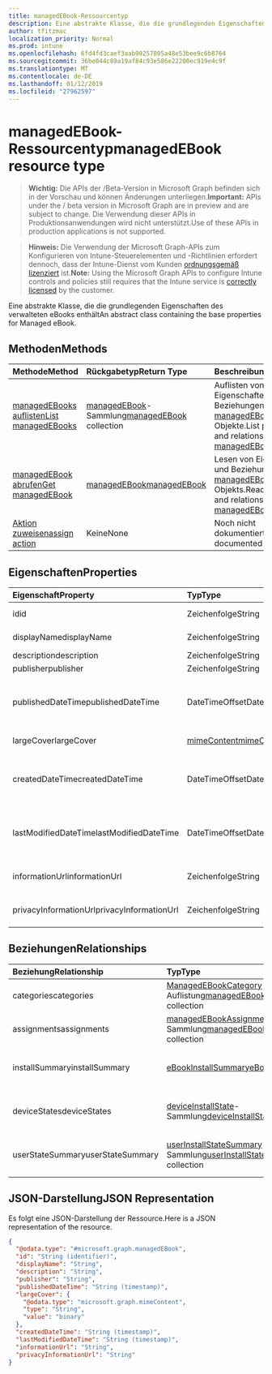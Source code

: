 ```yaml
---
title: managedEBook-Ressourcentyp
description: Eine abstrakte Klasse, die die grundlegenden Eigenschaften des verwalteten eBooks enthält
author: tfitzmac
localization_priority: Normal
ms.prod: intune
ms.openlocfilehash: 6fd4fd3caef3aab90257805a48e53bee9c6b8764
ms.sourcegitcommit: 36be044c89a19af84c93e586e22200ec919e4c9f
ms.translationtype: MT
ms.contentlocale: de-DE
ms.lasthandoff: 01/12/2019
ms.locfileid: "27962597"
---
```

# <a name="managedebook-resource-type"></a><span data-ttu-id="8d5fd-103">managedEBook-Ressourcentyp</span><span class="sxs-lookup"><span data-stu-id="8d5fd-103">managedEBook resource type</span></span>

> <span data-ttu-id="8d5fd-104">**Wichtig:** Die APIs der /Beta-Version in Microsoft Graph befinden sich in der Vorschau und können Änderungen unterliegen.</span><span class="sxs-lookup"><span data-stu-id="8d5fd-104">**Important:** APIs under the / beta version in Microsoft Graph are in preview and are subject to change.</span></span> <span data-ttu-id="8d5fd-105">Die Verwendung dieser APIs in Produktionsanwendungen wird nicht unterstützt.</span><span class="sxs-lookup"><span data-stu-id="8d5fd-105">Use of these APIs in production applications is not supported.</span></span>

> <span data-ttu-id="8d5fd-106">**Hinweis:** Die Verwendung der Microsoft Graph-APIs zum Konfigurieren von Intune-Steuerelementen und -Richtlinien erfordert dennoch, dass der Intune-Dienst vom Kunden [ordnungsgemäß lizenziert](https://go.microsoft.com/fwlink/?linkid=839381) ist.</span><span class="sxs-lookup"><span data-stu-id="8d5fd-106">**Note:** Using the Microsoft Graph APIs to configure Intune controls and policies still requires that the Intune service is [correctly licensed](https://go.microsoft.com/fwlink/?linkid=839381) by the customer.</span></span>

<span data-ttu-id="8d5fd-107">Eine abstrakte Klasse, die die grundlegenden Eigenschaften des verwalteten eBooks enthält</span><span class="sxs-lookup"><span data-stu-id="8d5fd-107">An abstract class containing the base properties for Managed eBook.</span></span>
## <a name="methods"></a><span data-ttu-id="8d5fd-108">Methoden</span><span class="sxs-lookup"><span data-stu-id="8d5fd-108">Methods</span></span>
|<span data-ttu-id="8d5fd-109">Methode</span><span class="sxs-lookup"><span data-stu-id="8d5fd-109">Method</span></span>|<span data-ttu-id="8d5fd-110">Rückgabetyp</span><span class="sxs-lookup"><span data-stu-id="8d5fd-110">Return Type</span></span>|<span data-ttu-id="8d5fd-111">Beschreibung</span><span class="sxs-lookup"><span data-stu-id="8d5fd-111">Description</span></span>|
|:---|:---|:---|
|[<span data-ttu-id="8d5fd-112">managedEBooks auflisten</span><span class="sxs-lookup"><span data-stu-id="8d5fd-112">List managedEBooks</span></span>](../api/intune-books-managedebook-list.md)|<span data-ttu-id="8d5fd-113">[managedEBook](../resources/intune-books-managedebook.md)-Sammlung</span><span class="sxs-lookup"><span data-stu-id="8d5fd-113">[managedEBook](../resources/intune-books-managedebook.md) collection</span></span>|<span data-ttu-id="8d5fd-114">Auflisten von Eigenschaften und Beziehungen der [managedEBook](../resources/intune-books-managedebook.md)-Objekte.</span><span class="sxs-lookup"><span data-stu-id="8d5fd-114">List properties and relationships of the [managedEBook](../resources/intune-books-managedebook.md) objects.</span></span>|
|[<span data-ttu-id="8d5fd-115">managedEBook abrufen</span><span class="sxs-lookup"><span data-stu-id="8d5fd-115">Get managedEBook</span></span>](../api/intune-books-managedebook-get.md)|[<span data-ttu-id="8d5fd-116">managedEBook</span><span class="sxs-lookup"><span data-stu-id="8d5fd-116">managedEBook</span></span>](../resources/intune-books-managedebook.md)|<span data-ttu-id="8d5fd-117">Lesen von Eigenschaften und Beziehungen des [managedEBook](../resources/intune-books-managedebook.md)-Objekts.</span><span class="sxs-lookup"><span data-stu-id="8d5fd-117">Read properties and relationships of the [managedEBook](../resources/intune-books-managedebook.md) object.</span></span>|
|[<span data-ttu-id="8d5fd-118">Aktion zuweisen</span><span class="sxs-lookup"><span data-stu-id="8d5fd-118">assign action</span></span>](../api/intune-books-managedebook-assign.md)|<span data-ttu-id="8d5fd-119">Keine</span><span class="sxs-lookup"><span data-stu-id="8d5fd-119">None</span></span>|<span data-ttu-id="8d5fd-120">Noch nicht dokumentiert</span><span class="sxs-lookup"><span data-stu-id="8d5fd-120">Not yet documented</span></span>|

## <a name="properties"></a><span data-ttu-id="8d5fd-121">Eigenschaften</span><span class="sxs-lookup"><span data-stu-id="8d5fd-121">Properties</span></span>
|<span data-ttu-id="8d5fd-122">Eigenschaft</span><span class="sxs-lookup"><span data-stu-id="8d5fd-122">Property</span></span>|<span data-ttu-id="8d5fd-123">Typ</span><span class="sxs-lookup"><span data-stu-id="8d5fd-123">Type</span></span>|<span data-ttu-id="8d5fd-124">Beschreibung</span><span class="sxs-lookup"><span data-stu-id="8d5fd-124">Description</span></span>|
|:---|:---|:---|
|<span data-ttu-id="8d5fd-125">id</span><span class="sxs-lookup"><span data-stu-id="8d5fd-125">id</span></span>|<span data-ttu-id="8d5fd-126">Zeichenfolge</span><span class="sxs-lookup"><span data-stu-id="8d5fd-126">String</span></span>|<span data-ttu-id="8d5fd-127">Schlüssel der Entität</span><span class="sxs-lookup"><span data-stu-id="8d5fd-127">Key of the entity.</span></span>|
|<span data-ttu-id="8d5fd-128">displayName</span><span class="sxs-lookup"><span data-stu-id="8d5fd-128">displayName</span></span>|<span data-ttu-id="8d5fd-129">Zeichenfolge</span><span class="sxs-lookup"><span data-stu-id="8d5fd-129">String</span></span>|<span data-ttu-id="8d5fd-130">Name des E-Books</span><span class="sxs-lookup"><span data-stu-id="8d5fd-130">Name of the eBook.</span></span>|
|<span data-ttu-id="8d5fd-131">description</span><span class="sxs-lookup"><span data-stu-id="8d5fd-131">description</span></span>|<span data-ttu-id="8d5fd-132">Zeichenfolge</span><span class="sxs-lookup"><span data-stu-id="8d5fd-132">String</span></span>|<span data-ttu-id="8d5fd-133">Beschreibung</span><span class="sxs-lookup"><span data-stu-id="8d5fd-133">Description.</span></span>|
|<span data-ttu-id="8d5fd-134">publisher</span><span class="sxs-lookup"><span data-stu-id="8d5fd-134">publisher</span></span>|<span data-ttu-id="8d5fd-135">Zeichenfolge</span><span class="sxs-lookup"><span data-stu-id="8d5fd-135">String</span></span>|<span data-ttu-id="8d5fd-136">Herausgeber</span><span class="sxs-lookup"><span data-stu-id="8d5fd-136">Publisher.</span></span>|
|<span data-ttu-id="8d5fd-137">publishedDateTime</span><span class="sxs-lookup"><span data-stu-id="8d5fd-137">publishedDateTime</span></span>|<span data-ttu-id="8d5fd-138">DateTimeOffset</span><span class="sxs-lookup"><span data-stu-id="8d5fd-138">DateTimeOffset</span></span>|<span data-ttu-id="8d5fd-139">Datum und Uhrzeit der Veröffentlichung des E-Books.</span><span class="sxs-lookup"><span data-stu-id="8d5fd-139">The date and time when the eBook was published.</span></span>|
|<span data-ttu-id="8d5fd-140">largeCover</span><span class="sxs-lookup"><span data-stu-id="8d5fd-140">largeCover</span></span>|[<span data-ttu-id="8d5fd-141">mimeContent</span><span class="sxs-lookup"><span data-stu-id="8d5fd-141">mimeContent</span></span>](../resources/intune-shared-mimecontent.md)|<span data-ttu-id="8d5fd-142">Umschlagbild des Buchs</span><span class="sxs-lookup"><span data-stu-id="8d5fd-142">Book cover.</span></span>|
|<span data-ttu-id="8d5fd-143">createdDateTime</span><span class="sxs-lookup"><span data-stu-id="8d5fd-143">createdDateTime</span></span>|<span data-ttu-id="8d5fd-144">DateTimeOffset</span><span class="sxs-lookup"><span data-stu-id="8d5fd-144">DateTimeOffset</span></span>|<span data-ttu-id="8d5fd-145">Datum und Uhrzeit der Erstellung der E-Book-Datei.</span><span class="sxs-lookup"><span data-stu-id="8d5fd-145">The date and time when the eBook file was created.</span></span>|
|<span data-ttu-id="8d5fd-146">lastModifiedDateTime</span><span class="sxs-lookup"><span data-stu-id="8d5fd-146">lastModifiedDateTime</span></span>|<span data-ttu-id="8d5fd-147">DateTimeOffset</span><span class="sxs-lookup"><span data-stu-id="8d5fd-147">DateTimeOffset</span></span>|<span data-ttu-id="8d5fd-148">Datum und Uhrzeit der letzten Änderung des E-Books.</span><span class="sxs-lookup"><span data-stu-id="8d5fd-148">The date and time when the eBook was last modified.</span></span>|
|<span data-ttu-id="8d5fd-149">informationUrl</span><span class="sxs-lookup"><span data-stu-id="8d5fd-149">informationUrl</span></span>|<span data-ttu-id="8d5fd-150">Zeichenfolge</span><span class="sxs-lookup"><span data-stu-id="8d5fd-150">String</span></span>|<span data-ttu-id="8d5fd-151">URL zur Seite mit weiteren Informationen.</span><span class="sxs-lookup"><span data-stu-id="8d5fd-151">The more information Url.</span></span>|
|<span data-ttu-id="8d5fd-152">privacyInformationUrl</span><span class="sxs-lookup"><span data-stu-id="8d5fd-152">privacyInformationUrl</span></span>|<span data-ttu-id="8d5fd-153">Zeichenfolge</span><span class="sxs-lookup"><span data-stu-id="8d5fd-153">String</span></span>|<span data-ttu-id="8d5fd-154">URL zur Datenschutzerklärung</span><span class="sxs-lookup"><span data-stu-id="8d5fd-154">The privacy statement Url.</span></span>|

## <a name="relationships"></a><span data-ttu-id="8d5fd-155">Beziehungen</span><span class="sxs-lookup"><span data-stu-id="8d5fd-155">Relationships</span></span>
|<span data-ttu-id="8d5fd-156">Beziehung</span><span class="sxs-lookup"><span data-stu-id="8d5fd-156">Relationship</span></span>|<span data-ttu-id="8d5fd-157">Typ</span><span class="sxs-lookup"><span data-stu-id="8d5fd-157">Type</span></span>|<span data-ttu-id="8d5fd-158">Beschreibung</span><span class="sxs-lookup"><span data-stu-id="8d5fd-158">Description</span></span>|
|:---|:---|:---|
|<span data-ttu-id="8d5fd-159">categories</span><span class="sxs-lookup"><span data-stu-id="8d5fd-159">categories</span></span>|<span data-ttu-id="8d5fd-160">[ManagedEBookCategory](../resources/intune-books-managedebookcategory.md) -Auflistung</span><span class="sxs-lookup"><span data-stu-id="8d5fd-160">[managedEBookCategory](../resources/intune-books-managedebookcategory.md) collection</span></span>|<span data-ttu-id="8d5fd-161">Die Liste der Kategorien für e-Book.</span><span class="sxs-lookup"><span data-stu-id="8d5fd-161">The list of categories for this eBook.</span></span>|
|<span data-ttu-id="8d5fd-162">assignments</span><span class="sxs-lookup"><span data-stu-id="8d5fd-162">assignments</span></span>|<span data-ttu-id="8d5fd-163">[managedEBookAssignment](../resources/intune-books-managedebookassignment.md)-Sammlung</span><span class="sxs-lookup"><span data-stu-id="8d5fd-163">[managedEBookAssignment](../resources/intune-books-managedebookassignment.md) collection</span></span>|<span data-ttu-id="8d5fd-164">Die Liste der Zuweisungen für dieses E-Book.</span><span class="sxs-lookup"><span data-stu-id="8d5fd-164">The list of assignments for this eBook.</span></span>|
|<span data-ttu-id="8d5fd-165">installSummary</span><span class="sxs-lookup"><span data-stu-id="8d5fd-165">installSummary</span></span>|[<span data-ttu-id="8d5fd-166">eBookInstallSummary</span><span class="sxs-lookup"><span data-stu-id="8d5fd-166">eBookInstallSummary</span></span>](../resources/intune-books-ebookinstallsummary.md)|<span data-ttu-id="8d5fd-167">Die Installationszusammenfassung für die mobile App.</span><span class="sxs-lookup"><span data-stu-id="8d5fd-167">Mobile App Install Summary.</span></span>|
|<span data-ttu-id="8d5fd-168">deviceStates</span><span class="sxs-lookup"><span data-stu-id="8d5fd-168">deviceStates</span></span>|<span data-ttu-id="8d5fd-169">[deviceInstallState](../resources/intune-books-deviceinstallstate.md)-Sammlung</span><span class="sxs-lookup"><span data-stu-id="8d5fd-169">[deviceInstallState](../resources/intune-books-deviceinstallstate.md) collection</span></span>|<span data-ttu-id="8d5fd-170">Die Liste der Installationsstatus für das E-Book.</span><span class="sxs-lookup"><span data-stu-id="8d5fd-170">The list of installation states for this eBook.</span></span>|
|<span data-ttu-id="8d5fd-171">userStateSummary</span><span class="sxs-lookup"><span data-stu-id="8d5fd-171">userStateSummary</span></span>|<span data-ttu-id="8d5fd-172">[userInstallStateSummary](../resources/intune-books-userinstallstatesummary.md)-Sammlung</span><span class="sxs-lookup"><span data-stu-id="8d5fd-172">[userInstallStateSummary](../resources/intune-books-userinstallstatesummary.md) collection</span></span>|<span data-ttu-id="8d5fd-173">Die Liste der Installationsstatus für das E-Book.</span><span class="sxs-lookup"><span data-stu-id="8d5fd-173">The list of installation states for this eBook.</span></span>|

## <a name="json-representation"></a><span data-ttu-id="8d5fd-174">JSON-Darstellung</span><span class="sxs-lookup"><span data-stu-id="8d5fd-174">JSON Representation</span></span>
<span data-ttu-id="8d5fd-175">Es folgt eine JSON-Darstellung der Ressource.</span><span class="sxs-lookup"><span data-stu-id="8d5fd-175">Here is a JSON representation of the resource.</span></span>
<!-- {
  "blockType": "resource",
  "keyProperty": "id",
  "@odata.type": "microsoft.graph.managedEBook"
}
-->
``` json
{
  "@odata.type": "#microsoft.graph.managedEBook",
  "id": "String (identifier)",
  "displayName": "String",
  "description": "String",
  "publisher": "String",
  "publishedDateTime": "String (timestamp)",
  "largeCover": {
    "@odata.type": "microsoft.graph.mimeContent",
    "type": "String",
    "value": "binary"
  },
  "createdDateTime": "String (timestamp)",
  "lastModifiedDateTime": "String (timestamp)",
  "informationUrl": "String",
  "privacyInformationUrl": "String"
}
```





